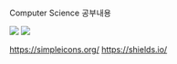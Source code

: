 #

Computer Science 공부내용

<img src="https://img.shields.io/badge/ Computer_Archtecture-Red?style=flat-square&logo=BookStack&logoColor=white"/></a>
<img src="https://img.shields.io/badge/ DB-Green?style=round-square&logo=BookStack&logoColor=white"/></a>























https://simpleicons.org/
https://shields.io/